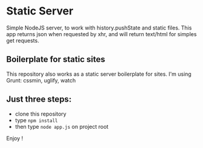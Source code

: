 # Static Server

Simple NodeJS server, to work with history.pushState and static files.
This app returns json when requested by xhr, and will return text/html for simples get requests.

## Boilerplate for static sites
This repository also works as a static server boilerplate for sites.
I'm using Grunt: cssmin, uglify, watch

## Just three steps:

* clone this repository
* type ``` npm install ```
* then type ``` node app.js ``` on project root

Enjoy !
